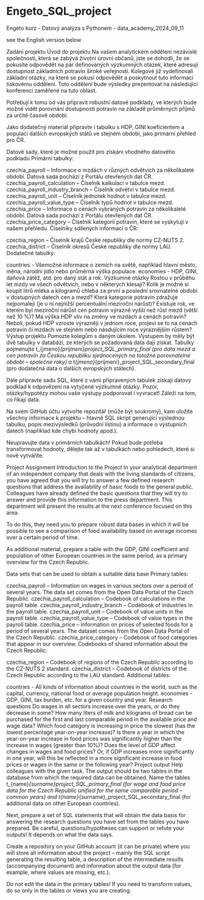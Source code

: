 # Engeto_SQL_project
Engeto kurz - Datový analýza s Pythonem - data_academy_2024_09_11

see the English version below

Zadání projektu
Úvod do projektu
Na vašem analytickém oddělení nezávislé společnosti, která se zabývá životní úrovní občanů, jste se dohodli, že se pokusíte odpovědět na pár definovaných výzkumných otázek, které adresují dostupnost základních potravin široké veřejnosti. Kolegové již vydefinovali základní otázky, na které se pokusí odpovědět a poskytnout tuto informaci tiskovému oddělení. Toto oddělení bude výsledky prezentovat na následující konferenci zaměřené na tuto oblast.

Potřebují k tomu od vás připravit robustní datové podklady, ve kterých bude možné vidět porovnání dostupnosti potravin na základě průměrných příjmů za určité časové období.

Jako dodatečný materiál připravte i tabulku s HDP, GINI koeficientem a populací dalších evropských států ve stejném období, jako primární přehled pro ČR.

Datové sady, které je možné použít pro získání vhodného datového podkladu
Primární tabulky:

czechia_payroll – Informace o mzdách v různých odvětvích za několikaleté období. Datová sada pochází z Portálu otevřených dat ČR.
czechia_payroll_calculation – Číselník kalkulací v tabulce mezd.
czechia_payroll_industry_branch – Číselník odvětví v tabulce mezd.
czechia_payroll_unit – Číselník jednotek hodnot v tabulce mezd.
czechia_payroll_value_type – Číselník typů hodnot v tabulce mezd.
czechia_price – Informace o cenách vybraných potravin za několikaleté období. Datová sada pochází z Portálu otevřených dat ČR.
czechia_price_category – Číselník kategorií potravin, které se vyskytují v našem přehledu.
Číselníky sdílených informací o ČR:

czechia_region – Číselník krajů České republiky dle normy CZ-NUTS 2.
czechia_district – Číselník okresů České republiky dle normy LAU.
Dodatečné tabulky:

countries - Všemožné informace o zemích na světě, například hlavní město, měna, národní jídlo nebo průměrná výška populace.
economies - HDP, GINI, daňová zátěž, atd. pro daný stát a rok.
Výzkumné otázky
Rostou v průběhu let mzdy ve všech odvětvích, nebo v některých klesají?
Kolik je možné si koupit litrů mléka a kilogramů chleba za první a poslední srovnatelné období v dostupných datech cen a mezd?
Která kategorie potravin zdražuje nejpomaleji (je u ní nejnižší percentuální meziroční nárůst)?
Existuje rok, ve kterém byl meziroční nárůst cen potravin výrazně vyšší než růst mezd (větší než 10 %)?
Má výška HDP vliv na změny ve mzdách a cenách potravin? Neboli, pokud HDP vzroste výrazněji v jednom roce, projeví se to na cenách potravin či mzdách ve stejném nebo násdujícím roce výraznějším růstem?
Výstup projektu
Pomozte kolegům s daným úkolem. Výstupem by měly být dvě tabulky v databázi, ze kterých se požadovaná data dají získat. Tabulky pojmenujte t_{jmeno}_{prijmeni}_project_SQL_primary_final (pro data mezd a cen potravin za Českou republiku sjednocených na totožné porovnatelné období – společné roky) a t_{jmeno}_{prijmeni}_project_SQL_secondary_final (pro dodatečná data o dalších evropských státech).

Dále připravte sadu SQL, které z vámi připravených tabulek získají datový podklad k odpovězení na vytyčené výzkumné otázky. Pozor, otázky/hypotézy mohou vaše výstupy podporovat i vyvracet! Záleží na tom, co říkají data.

Na svém GitHub účtu vytvořte repozitář (může být soukromý), kam uložíte všechny informace k projektu – hlavně SQL skript generující výslednou tabulku, popis mezivýsledků (průvodní listinu) a informace o výstupních datech (například kde chybí hodnoty apod.).

Neupravujte data v primárních tabulkách! Pokud bude potřeba transformovat hodnoty, dělejte tak až v tabulkách nebo pohledech, které si nově vytváříte.








Project Assignment
Introduction to the Project
In your analytical department of an independent company that deals with the living standards of citizens, you have agreed that you will try to answer a few defined research questions that address the availability of basic foods to the general public. Colleagues have already defined the basic questions that they will try to answer and provide this information to the press department. This department will present the results at the next conference focused on this area.

To do this, they need you to prepare robust data bases in which it will be possible to see a comparison of food availability based on average incomes over a certain period of time.

As additional material, prepare a table with the GDP, GINI coefficient and population of other European countries in the same period, as a primary overview for the Czech Republic.

Data sets that can be used to obtain a suitable data base
Primary tables:

czechia_payroll – Information on wages in various sectors over a period of several years. The data set comes from the Open Data Portal of the Czech Republic.
czechia_payroll_calculation – Codebook of calculations in the payroll table.
czechia_payroll_industry_branch – Codebook of industries in the payroll table.
czechia_payroll_unit – Codebook of value units in the payroll table.
czechia_payroll_value_type – Codebook of value types in the payroll table.
czechia_price – Information on prices of selected foods for a period of several years. The dataset comes from the Open Data Portal of the Czech Republic.
czechia_price_category – Codebook of food categories that appear in our overview.
Codebooks of shared information about the Czech Republic:

czechia_region – Codebook of regions of the Czech Republic according to the CZ-NUTS 2 standard.
czechia_district – Codebook of districts of the Czech Republic according to the LAU standard.
Additional tables:

countries - All kinds of information about countries in the world, such as the capital, currency, national food or average population height.
economies - GDP, GINI, tax burden, etc. for a given country and year.
Research questions
Do wages in all sectors increase over the years, or do they decrease in some?
How many liters of milk and kilograms of bread can be purchased for the first and last comparable period in the available price and wage data?
Which food category is increasing in price the slowest (has the lowest percentage year-on-year increase)?
Is there a year in which the year-on-year increase in food prices was significantly higher than the increase in wages (greater than 10%)?
Does the level of GDP affect changes in wages and food prices? Or, if GDP increases more significantly in one year, will this be reflected in a more significant increase in food prices or wages in the same or the following year?
Project output
Help colleagues with the given task. The output should be two tables in the database from which the required data can be obtained. Name the tables t_{name}_{surname}_project_SQL_primary_final (for wage and food price data for the Czech Republic unified for the same comparable period – common years) and t_{name}_{surname}_project_SQL_secondary_final (for additional data on other European countries).

Next, prepare a set of SQL statements that will obtain the data basis for answering the research questions you have set from the tables you have prepared. Be careful, questions/hypotheses can support or refute your outputs! It depends on what the data says.

Create a repository on your GitHub account (it can be private) where you will store all information about the project – mainly the SQL script generating the resulting table, a description of the intermediate results (accompanying document) and information about the output data (for example, where values ​​are missing, etc.).

Do not edit the data in the primary tables! If you need to transform values, do so only in the tables or views you are creating.